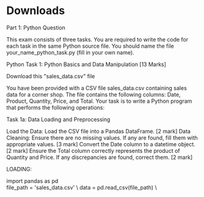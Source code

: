 # Downloads
Part 1: Python Question

This exam consists of three tasks. You are required to write the code for each task in the same Python source file. You should name the file your_name_python_task.py (fill in your own name).

Python Task 1: Python Basics and Data Manipulation [13 Marks]

Download this "sales_data.csv" file

You have been provided with a CSV file sales_data.csv containing sales data for a corner shop. The file contains the following columns: Date, Product, Quantity, Price, and Total. Your task is to write a Python program that performs the following operations:

Task 1a: Data Loading and Preprocessing

Load the Data: Load the CSV file into a Pandas DataFrame. [2 mark]
Data Cleaning:
Ensure there are no missing values. If any are found, fill them with appropriate values. [3 mark]
Convert the Date column to a datetime object. [2 mark]
Ensure the Total column correctly represents the product of Quantity and Price. If any discrepancies are found, correct them. [2 mark]


LOADING:

import pandas as pd \
file_path = 'sales_data.csv' \ 
data = pd.read_csv(file_path) \
